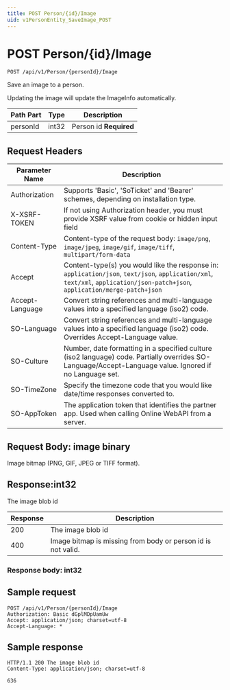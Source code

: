 ```yaml
---
title: POST Person/{id}/Image
uid: v1PersonEntity_SaveImage_POST
---
```


# POST Person/{id}/Image

```http
POST /api/v1/Person/{personId}/Image
```

Save an image to a person.


Updating the image will update the ImageInfo automatically.





| Path Part | Type | Description |
|-----------|------|-------------|
| personId | int32 | Person id **Required** |



## Request Headers

| Parameter Name | Description |
|----------------|-------------|
| Authorization  | Supports 'Basic', 'SoTicket' and 'Bearer' schemes, depending on installation type. |
| X-XSRF-TOKEN   | If not using Authorization header, you must provide XSRF value from cookie or hidden input field |
| Content-Type | Content-type of the request body: `image/png`, `image/jpeg`, `image/gif`, `image/tiff`, `multipart/form-data` |
| Accept         | Content-type(s) you would like the response in: `application/json`, `text/json`, `application/xml`, `text/xml`, `application/json-patch+json`, `application/merge-patch+json` |
| Accept-Language | Convert string references and multi-language values into a specified language (iso2) code. |
| SO-Language | Convert string references and multi-language values into a specified language (iso2) code. Overrides Accept-Language value. |
| SO-Culture | Number, date formatting in a specified culture (iso2 language) code. Partially overrides SO-Language/Accept-Language value. Ignored if no Language set. |
| SO-TimeZone | Specify the timezone code that you would like date/time responses converted to. |
| SO-AppToken | The application token that identifies the partner app. Used when calling Online WebAPI from a server. |

## Request Body: image binary

Image bitmap (PNG, GIF, JPEG or TIFF format). 


## Response:int32

The image blob id

| Response | Description |
|----------------|-------------|
| 200 | The image blob id |
| 400 | Image bitmap is missing from body or person id is not valid. |

### Response body: int32


## Sample request

```http!
POST /api/v1/Person/{personId}/Image
Authorization: Basic dGplMDpUamUw
Accept: application/json; charset=utf-8
Accept-Language: *
```

## Sample response

```http_
HTTP/1.1 200 The image blob id
Content-Type: application/json; charset=utf-8

636
```